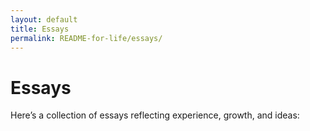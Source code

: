 ```yaml
---
layout: default
title: Essays
permalink: README-for-life/essays/
---
```


# Essays

Here’s a collection of essays reflecting experience, growth, and ideas: